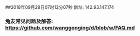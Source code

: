##2018年09月28日07时12分07秒 新址: 142.93.147.174
### 兔友常见问题及解答: https://github.com/wanggonging/d/blob/w/FAQ.md
